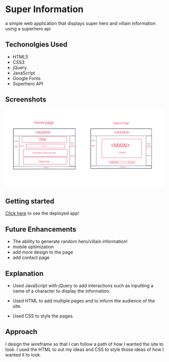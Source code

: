 # Super Information

a simple web application that displays super hero and villain information using a superhero api

## Techonolgies Used

- HTML5
- CSS3
- jQuery
- JavaScript
- Google Fonts
- Superhero API

## Screenshots

![wireframe](./imgs/wireframe.png)

## Getting started

[Click here](url) to see the deployed app!

## Future Enhancements

- The ability to generate random hero/villain information!
- mobile optimization
- add more design to the page
- add contact page 

## Explanation

- Used JavaScript with jQuery to add interactions such as inputting a name of a character to display the information. 

- Used HTML to add multiple pages and to inform the audience of the site.

- Used CSS to style the pages.

## Approach

I design the wireframe so that I can follow a path of how I wanted the site to look. I used the HTML to out my ideas and CSS to style those ideas of how I wanted it to look.